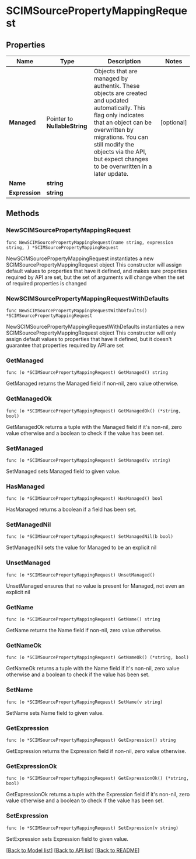 # SCIMSourcePropertyMappingRequest

## Properties

Name | Type | Description | Notes
------------ | ------------- | ------------- | -------------
**Managed** | Pointer to **NullableString** | Objects that are managed by authentik. These objects are created and updated automatically. This flag only indicates that an object can be overwritten by migrations. You can still modify the objects via the API, but expect changes to be overwritten in a later update. | [optional] 
**Name** | **string** |  | 
**Expression** | **string** |  | 

## Methods

### NewSCIMSourcePropertyMappingRequest

`func NewSCIMSourcePropertyMappingRequest(name string, expression string, ) *SCIMSourcePropertyMappingRequest`

NewSCIMSourcePropertyMappingRequest instantiates a new SCIMSourcePropertyMappingRequest object
This constructor will assign default values to properties that have it defined,
and makes sure properties required by API are set, but the set of arguments
will change when the set of required properties is changed

### NewSCIMSourcePropertyMappingRequestWithDefaults

`func NewSCIMSourcePropertyMappingRequestWithDefaults() *SCIMSourcePropertyMappingRequest`

NewSCIMSourcePropertyMappingRequestWithDefaults instantiates a new SCIMSourcePropertyMappingRequest object
This constructor will only assign default values to properties that have it defined,
but it doesn't guarantee that properties required by API are set

### GetManaged

`func (o *SCIMSourcePropertyMappingRequest) GetManaged() string`

GetManaged returns the Managed field if non-nil, zero value otherwise.

### GetManagedOk

`func (o *SCIMSourcePropertyMappingRequest) GetManagedOk() (*string, bool)`

GetManagedOk returns a tuple with the Managed field if it's non-nil, zero value otherwise
and a boolean to check if the value has been set.

### SetManaged

`func (o *SCIMSourcePropertyMappingRequest) SetManaged(v string)`

SetManaged sets Managed field to given value.

### HasManaged

`func (o *SCIMSourcePropertyMappingRequest) HasManaged() bool`

HasManaged returns a boolean if a field has been set.

### SetManagedNil

`func (o *SCIMSourcePropertyMappingRequest) SetManagedNil(b bool)`

 SetManagedNil sets the value for Managed to be an explicit nil

### UnsetManaged
`func (o *SCIMSourcePropertyMappingRequest) UnsetManaged()`

UnsetManaged ensures that no value is present for Managed, not even an explicit nil
### GetName

`func (o *SCIMSourcePropertyMappingRequest) GetName() string`

GetName returns the Name field if non-nil, zero value otherwise.

### GetNameOk

`func (o *SCIMSourcePropertyMappingRequest) GetNameOk() (*string, bool)`

GetNameOk returns a tuple with the Name field if it's non-nil, zero value otherwise
and a boolean to check if the value has been set.

### SetName

`func (o *SCIMSourcePropertyMappingRequest) SetName(v string)`

SetName sets Name field to given value.


### GetExpression

`func (o *SCIMSourcePropertyMappingRequest) GetExpression() string`

GetExpression returns the Expression field if non-nil, zero value otherwise.

### GetExpressionOk

`func (o *SCIMSourcePropertyMappingRequest) GetExpressionOk() (*string, bool)`

GetExpressionOk returns a tuple with the Expression field if it's non-nil, zero value otherwise
and a boolean to check if the value has been set.

### SetExpression

`func (o *SCIMSourcePropertyMappingRequest) SetExpression(v string)`

SetExpression sets Expression field to given value.



[[Back to Model list]](../README.md#documentation-for-models) [[Back to API list]](../README.md#documentation-for-api-endpoints) [[Back to README]](../README.md)


